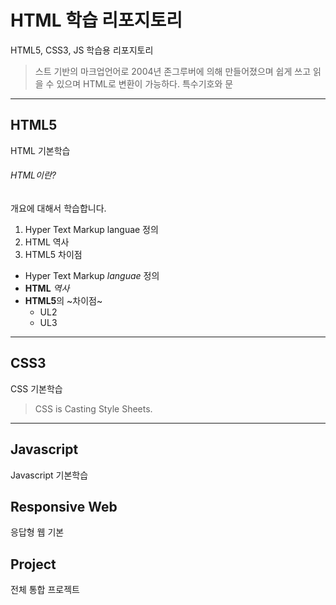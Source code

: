 # HTML 학습 리포지토리
HTML5, CSS3, JS 학습용 리포지토리

>스트 기반의 마크업언어로 2004년 존그루버에 의해 만들어졌으며 쉽게 쓰고 읽을 수 있으며 HTML로 변환이 가능하다. 특수기호와 문

--------------------------------


## HTML5
HTML 기본학습

###### HTML이란?
개요에 대해서 학습합니다.
1. Hyper Text Markup languae 정의
2. HTML 역사
3. HTML5 차이점

- Hyper Text Markup *languae* 정의
- __HTML__ _역사_
- **HTML5**의 ~차이점~
   + UL2
   + UL3
---------------------------------

## CSS3
CSS 기본학습

> CSS is Casting Style Sheets.

----------------------------------

## Javascript
Javascript 기본학습

## Responsive Web
응답형 웹 기본 

## Project
전체 통합 프로젝트
